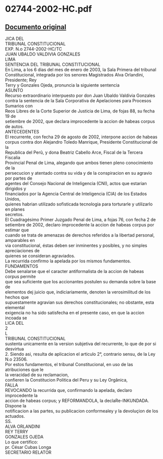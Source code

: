 
02744-2002-HC.pdf
=================
  
[Documento original](https://tc.gob.pe/jurisprudencia/2003/02744-2002-HC.pdf)  
---  
JICA DEL  
TRIBUNAL CONSTITUCIONAL  
EXP. N.o 2744-2002-HC/TC  
JUAN UBALDO VALDIVIA GONZALES  
LIMA  
SENTENCIA DEL TRIBUNAL CONSTITUCIONAL  
En Lima, a los 6 dias del mes de enero de 2003, la Sala Primera del tribunal  
Constitucional, integrada por los senores Magistrados Alva Orlandini, Presidente; Rey  
Terry y Gonzales Ojeda, pronuncia la siguiente sentencia  
ASUNTO  
Recurso extraordinario interpuesto por don Juan Ubaldo Valdivia Gonzales  
contra la sentencia de la Sala Corporativa de Apelaciones para Procesos Sumarios con  
Reos Libres de la Corte Superior de Justicia de Lima, de fojas 88, su fecha 19 de  
setiembre de 2002, que declara improcedente la accion de habeas corpus de autos.  
ANTECEDENTES  
El recurrente, con fecha 29 de agosto de 2002, interpone accion de habeas  
corpus contra don Alejandro Toledo Manrique, Presidente Constitucional de la  
Republica del Perû, y dona Beatriz Cabello Arce, Fiscal de la Tercera Fiscalia  
Provincial Penal de Lima, alegando que ambos tienen pleno conocimiento de la  
persecucion y atentado contra su vida y de la conspiracion en su agravio por partes de  
agentes del Consejo Nacional de Inteligencia (CNI), actos que estarian dirigidos y  
financiados por la Agencia Central de Inteligencia (CIA) de los Estados Unidos,  
quienes habrian utilizado sofisticada tecnologia para torturarle y utilizarlo en planes  
secretos.  
El Cuadragésimo Primer Juzgado Penal de Lima, a fojas 76, con fecha 2 de  
setiembre de 2002, declaro improcedente la accion de habeas corpus por estimar que  
cuando se trata de amenazas de derechos referidos a la libertad personal, amparables en  
via constitucional, éstas deben ser inminentes y posibles, y no simples apreciaciones de  
quienes se consideran agraviados.  
La recurrida confirmo la apelada por los mismos fundamentos.  
FUNDAMENTOS  
Debe senalarse que el caracter antiformalista de la accion de habeas corpus permite  
que sea suficiente que los accionantes postulen su demanda sobre la base de  
elementos dej juicio que, indiciariamente, denoten la verosimilitud de los hechos que  
supuestamente agravian sus derechos constitucionales; no obstante, esta elemental  
exigencia no ha sido satisfecha en el presente caso, en que la accion incoada se  
LICA DEL  
2  
L  
TRIBUNAL CONSTITUCIONAL  
sustenta unicamente en la version subjetiva del recurrente, lo que de por si desvirtua  
2. Siendo asi, resulta de aplicacion el articulo 2°, contrario sensu, de la Ley N.o 23506.  
Por estos fundamentos, el tribunal Constitucional, en uso de las atribuciones que le  
la veracidad de su reclamacion,  
confieren la Constitucion Politica del Peru y su Ley Orgânica,  
FALLA  
REVOCANDO la recurrida que, confirmando la apelada, declaro improcedente la  
accion de habeas corpus; y REFORMANDOLA, la declaRe-INKUNDADA. Dispone la  
notificacion a las partes, su publicacion conformealey y la devoluçion de los actuados.  
SS.  
ALVA ORLANDINI  
REY TERRY  
GONZALES OJEDA  
Lo que certifico:  
pr. César Cubas Longa  
SECRETARIO RELATOR